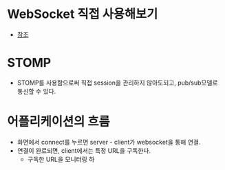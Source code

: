 # WebSocket 직접 사용해보기

- [참조](https://spring.io/guides/gs/messaging-stomp-websocket/)


# STOMP
- STOMP를 사용함으로써 직접 session을 관리하지 않아도되고, pub/sub모델로 통신할 수 있다.

# 어플리케이션의 흐름

- 화면에서 connect를 누르면 server - client가 websocket을 통해 연결.
- 연결이 완료되면, client에서는 특정 URL을 구독한다.
  - 구독한 URL을 모니터링 
하
